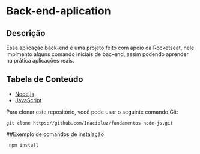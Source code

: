 # Back-end-aplication

## Descrição
Essa aplicação back-end é uma projeto feito com apoio da Rocketseat, nele implmento alguns comando iniciais de bac-end, assim podendo aprender na prática aplicações reais.

## Tabela de Conteúdo
- [Node.js](#tecnologias)
- [JavaScript](#tecnologias)

Para clonar este repositório, você pode usar o seguinte comando Git:
```
git clone https://github.com/Inacioluz/fundamentos-node-js.git
``` 
##Exemplo de comandos de instalação
```
 npm install
```
     


